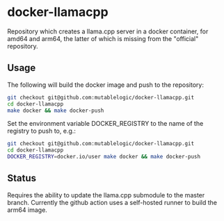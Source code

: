 # docker-llamacpp

Repository which creates a llama.cpp server in a docker container, for amd64 and arm64,
the latter of which is missing from the "official" repository.

## Usage

The following will build the docker image and push to the repository:

```bash
git checkout git@github.com:mutablelogic/docker-llamacpp.git
cd docker-llamacpp
make docker && make docker-push
```

Set the environment variable DOCKER_REGISTRY to the name of the registry to push to, e.g.:

```bash
git checkout git@github.com:mutablelogic/docker-llamacpp.git
cd docker-llamacpp
DOCKER_REGISTRY=docker.io/user make docker && make docker-push
```

## Status

Requires the ability to update the llama.cpp submodule to the master branch.
Currently the github action uses a self-hosted runner to build the arm64 image.
